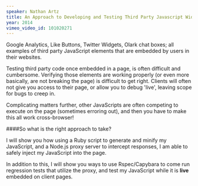 ```yaml
---
speaker: Nathan Artz
title: An Approach to Developing and Testing Third Party Javascript Widgets
year: 2014
vimeo_video_id: 101020271
---
```


Google Analytics, Like Buttons, Twitter Widgets, Olark chat boxes; all examples of third party JavaScript elements that are embedded by users in their websites.

Testing third party code once embedded in a page, is often difficult and cumbersome.  Verifying those elements are working properly (or even more basically, are not breaking the page) is difficult to get right.  Clients will often not give you access to their page, or allow you to debug 'live', leaving scope for bugs to creep in.

Complicating matters further, other JavaScripts are often competing to execute on the page (sometimes erroring out), and then you have to make this all work cross-browser!

####So what is the right approach to take?

I will show you how using a Ruby script to generate and minify my JavaScript, and a Node.js proxy server to intercept responses, I am able to safely inject my JavaScript into the page.

In addition to this, I will show you ways to use Rspec/Capybara to come run regression tests that utilize the proxy, and test my JavaScript while it is **live** embedded on client pages.
